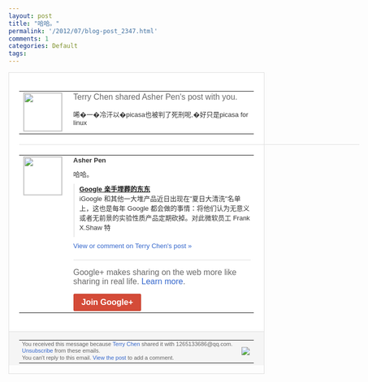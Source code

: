 ```yaml
---
layout: post
title: "哈哈。"
permalink: '/2012/07/blog-post_2347.html'
comments: 1
categories: Default
tags: 
---
```

<div style="border:solid 1px #dfdfdf;color:#686868;font:13px Arial"><div style="background-color:#fff;padding:20px;"><table cellpadding="0" cellspacing="0"><tr><td style="padding-right:15px;vertical-align:top"><a href="https://plus.google.com/_/notifications/emlink?emrecipient=109554455967099403328&amp;emid=CJDZztqZhbECFQ0kNAodu3MAAA&amp;path=%2F108643996575278738906&amp;dt=1341582885500&amp;uob=8"><img height="75" src="https://lh3.googleusercontent.com/-KKRGTyJ5Bl0/AAAAAAAAAAI/AAAAAAAAEEY/jllxqER5dCk/s75-c-k-a/photo.jpg" style="border:solid 1px #cccccc;" width="75"/></a></td><td style="width:578px;color:#333;font:13px Arial;vertical-align:top;"><div style="color:#686868;font:16px Arial;;padding-bottom:15px">Terry Chen shared Asher Pen's post with you.</div><div style="padding-bottom:10px">唏�一�冷汗以�picasa也被判了死刑<wbr/>呢,�好只是picasa for linux</div></td></tr></table><div style="margin:20px 0;border-bottom:solid 1px #dfdfdf;width:670px;"></div><table cellpadding="0" cellspacing="0"><tr><td style="padding-right:15px;vertical-align:top"><a href="https://plus.google.com/_/notifications/emlink?emrecipient=109554455967099403328&amp;emid=CJDZztqZhbECFQ0kNAodu3MAAA&amp;path=%2F113121763954056463983&amp;dt=1341582885500&amp;uob=8"><img height="75" src="https://lh3.googleusercontent.com/-k2ZMwOImWu8/AAAAAAAAAAI/AAAAAAAANok/BojDu8jIgD0/s75-c-k-a/photo.jpg" style="border:solid 1px #cccccc;" width="75"/></a></td><td style="width:578px;color:#333;font:13px Arial;vertical-align:top;"><div style="font-weight:bold;padding-bottom:10px">Asher Pen</div><div style="padding-bottom:10px">哈哈。</div><div style="margin-bottom:10px;padding-left:10px; border-left:2px solid #EAEAEA"><span style="margin-right:5px"><a href="http://jandan.net/2012/07/05/cancelled-google-products-pinterest.html" style="zSoyz"><span style="font-weight:bold">Google 亲手埋葬的东东</span></a><div style="padding-bottom:10px">iGoogle 和其他一大堆产品近日出现在"夏日大清洗"<wbr/>名单上，这也是每年 Google 都会做的事情：将他们认为无意义或者无前景<wbr/>的实验性质产品定期砍掉。对此微软员工 Frank X.Shaw 特</div></span></div><a href="https://plus.google.com/_/notifications/emlink?emrecipient=109554455967099403328&amp;emid=CJDZztqZhbECFQ0kNAodu3MAAA&amp;path=%2F108643996575278738906%2Fposts%2FSQTv9LaascQ%3Fgpinv%3DAMIXal8DfrYL2fQsvd5toQPqeZobTQwzlkxYX23hy_JJU9K34MbmY7CusMfkABXa0kstFH3Ra5xEYT1I7LZpH6k6bGLUSay5pvcqEUcLDMY8RX_NgomhQ44&amp;dt=1341582885500&amp;uob=8" style="color:#3366CC;text-decoration:none;">View or comment on Terry Chen's post »</a><div style="margin-top:20px;border-top:solid 1px #dfdfdf"><div style="padding:15px 0;color:#686868;font:16px Arial;">Google+ makes sharing on the web more like sharing in real life. <a href="http://www.google.com/+/learnmore/" style="color:#3366CC;text-decoration:none;">Learn more</a>.</div><a href="https://plus.google.com/_/notifications/emlink?emrecipient=109554455967099403328&amp;emid=CJDZztqZhbECFQ0kNAodu3MAAA&amp;path=%2F%3Fgpinv%3DAMIXal8DfrYL2fQsvd5toQPqeZobTQwzlkxYX23hy_JJU9K34MbmY7CusMfkABXa0kstFH3Ra5xEYT1I7LZpH6k6bGLUSay5pvcqEUcLDMY8RX_NgomhQ44&amp;dt=1341582885500&amp;uob=8" style="display:inline-block;padding:7px 15px;background-color:#d44b38; color:#fff;font-size:16px; font-weight:bold;border-radius:2px;-webkit-border-radius:2px; -moz-border-radius:2px;border:solid 1px #c43b28; white-space:nowrap;text-decoration:none">Join Google+</a></div></td></tr></table></div><div style="border-top:solid 1px #dfdfdf;padding:0 20px; background-color:#f5f5f5"><table cellpadding="0" cellspacing="0" style="height:50px"><tbody><tr><td style="vertical-align:middle;width:100%; color:#636363;font:11px Arial; line-height:120%">You received this message because <a href="https://plus.google.com/_/notifications/emlink?emrecipient=109554455967099403328&amp;emid=CJDZztqZhbECFQ0kNAodu3MAAA&amp;path=%2F108643996575278738906%3Fgpinv%3DAMIXal8DfrYL2fQsvd5toQPqeZobTQwzlkxYX23hy_JJU9K34MbmY7CusMfkABXa0kstFH3Ra5xEYT1I7LZpH6k6bGLUSay5pvcqEUcLDMY8RX_NgomhQ44&amp;dt=1341582885500&amp;uob=8" style="color:#3366CC;text-decoration:none;">Terry Chen</a> shared it with 1265133686@qq.com. <a href="https://plus.google.com/_/notifications/emlink?emrecipient=109554455967099403328&amp;emid=CJDZztqZhbECFQ0kNAodu3MAAA&amp;path=%2F_%2Fnonplus%2Femailsettings%3Fgpinv%3DAMIXal8DfrYL2fQsvd5toQPqeZobTQwzlkxYX23hy_JJU9K34MbmY7CusMfkABXa0kstFH3Ra5xEYT1I7LZpH6k6bGLUSay5pvcqEUcLDMY8RX_NgomhQ44%26est%3DADH5u8VvNLjdPZ4WCjHGOTEx4S6ewXyjYXBTu-0Sw5rDruGAc3SKh32ehc24Yw39Ron9J746t5s_aU7YNC-QeFmvuS_hoA1AVp-OthmWMzoonYC0ipWQc1s36s0j9ifI7Bc70b62QFZZ&amp;dt=1341582885500&amp;uob=8" style="color:#3366CC;text-decoration:none;">Unsubscribe</a> from these emails.<br/>You can't reply to this email. <a href="https://plus.google.com/_/notifications/emlink?emrecipient=109554455967099403328&amp;emid=CJDZztqZhbECFQ0kNAodu3MAAA&amp;path=%2F108643996575278738906%2Fposts%2FSQTv9LaascQ%3Fgpinv%3DAMIXal8DfrYL2fQsvd5toQPqeZobTQwzlkxYX23hy_JJU9K34MbmY7CusMfkABXa0kstFH3Ra5xEYT1I7LZpH6k6bGLUSay5pvcqEUcLDMY8RX_NgomhQ44&amp;dt=1341582885500&amp;uob=8" style="color:#3366CC;text-decoration:none;">View the post</a> to add a comment.<br/></td><td><img src="https://ssl.gstatic.com/s2/oz/images/notifications/logo/google-plus-6617a72bb36cc548861652780c9e6ff1.png"/></td></tr></tbody></table></div></div>